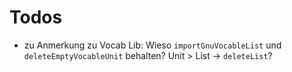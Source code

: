 # Todos

- zu Anmerkung zu Vocab Lib: Wieso `importGnuVocableList` und `deleteEmptyVocableUnit` behalten? Unit > List &rarr; `deleteList`?
